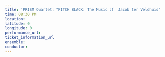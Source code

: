 ```yaml
---
title: 'PRISM Quartet: "PITCH BLACK: The Music of  Jacob ter Veldhuis"'
time: 08:30 PM
location: 
latitude: 0
longitude: 0
performance_url: 
ticket_information_url: 
ensemble: 
conductor: 
---
```


